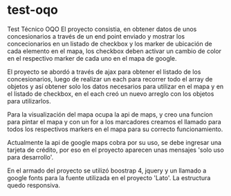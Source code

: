 # test-oqo
Test Técnico OQO
El proyecto consistia, en obtener datos de unos concesionarios a través de un end point enviado y mostrar los concecionarios en un listado de checkbox y los marker de ubicación de cada elemento en el mapa, los checkbox deben activar un cambio de color en el respectivo marker de cada uno en el mapa de google.

El proyecto se abordó a través de ajax para obtener el listado de los concesionarios, luego de realizar un each para recorrer todo el array de objetos y así obtener solo los datos necesarios para utilizar en el mapa y en el listado de checkbox, en el each creó un nuevo arreglo con los objetos para utilizarlos.

Para la visualización del mapa ocupa la api de maps, y creo una funcion para pintar el mapa y con un for a los marcadores creamos el llamado para todos los respectivos markers en el mapa para su correcto funcionamiento. 

Actualmente la api de google maps cobra por su uso, se debe ingresar una tarjeta de crédito, por eso en el proyecto aparecen unas mensajes 'solo uso para desarrollo'.

En el armado del proyecto se utilizó boostrap 4, jquery y un llamado a google fonts para la fuente utilizada en el proyecto 'Lato'. La estructura quedo responsiva.
